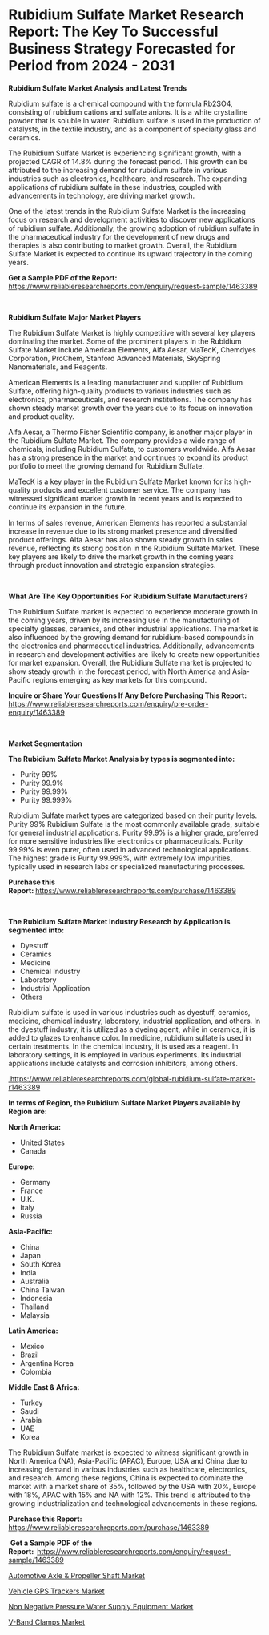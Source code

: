 <p><h1>Rubidium Sulfate Market Research Report: The Key To Successful Business Strategy Forecasted for Period from 2024 - 2031</h1></p><p><strong>Rubidium Sulfate Market Analysis and Latest Trends</strong></p>
<p><p>Rubidium sulfate is a chemical compound with the formula Rb2SO4, consisting of rubidium cations and sulfate anions. It is a white crystalline powder that is soluble in water. Rubidium sulfate is used in the production of catalysts, in the textile industry, and as a component of specialty glass and ceramics.</p><p>The Rubidium Sulfate Market is experiencing significant growth, with a projected CAGR of 14.8% during the forecast period. This growth can be attributed to the increasing demand for rubidium sulfate in various industries such as electronics, healthcare, and research. The expanding applications of rubidium sulfate in these industries, coupled with advancements in technology, are driving market growth.</p><p>One of the latest trends in the Rubidium Sulfate Market is the increasing focus on research and development activities to discover new applications of rubidium sulfate. Additionally, the growing adoption of rubidium sulfate in the pharmaceutical industry for the development of new drugs and therapies is also contributing to market growth. Overall, the Rubidium Sulfate Market is expected to continue its upward trajectory in the coming years.</p></p>
<p><strong>Get a Sample PDF of the Report:&nbsp;</strong> <a href="https://www.reliableresearchreports.com/enquiry/request-sample/1463389">https://www.reliableresearchreports.com/enquiry/request-sample/1463389</a></p>
<p>&nbsp;</p>
<p><strong>Rubidium Sulfate Major Market Players</strong></p>
<p><p>The Rubidium Sulfate Market is highly competitive with several key players dominating the market. Some of the prominent players in the Rubidium Sulfate Market include American Elements, Alfa Aesar, MaTecK, Chemdyes Corporation, ProChem, Stanford Advanced Materials, SkySpring Nanomaterials, and Reagents.</p><p>American Elements is a leading manufacturer and supplier of Rubidium Sulfate, offering high-quality products to various industries such as electronics, pharmaceuticals, and research institutions. The company has shown steady market growth over the years due to its focus on innovation and product quality.</p><p>Alfa Aesar, a Thermo Fisher Scientific company, is another major player in the Rubidium Sulfate Market. The company provides a wide range of chemicals, including Rubidium Sulfate, to customers worldwide. Alfa Aesar has a strong presence in the market and continues to expand its product portfolio to meet the growing demand for Rubidium Sulfate.</p><p>MaTecK is a key player in the Rubidium Sulfate Market known for its high-quality products and excellent customer service. The company has witnessed significant market growth in recent years and is expected to continue its expansion in the future.</p><p>In terms of sales revenue, American Elements has reported a substantial increase in revenue due to its strong market presence and diversified product offerings. Alfa Aesar has also shown steady growth in sales revenue, reflecting its strong position in the Rubidium Sulfate Market. These key players are likely to drive the market growth in the coming years through product innovation and strategic expansion strategies.</p></p>
<p>&nbsp;</p>
<p><strong>What Are The Key Opportunities For Rubidium Sulfate Manufacturers?</strong></p>
<p><p>The Rubidium Sulfate market is expected to experience moderate growth in the coming years, driven by its increasing use in the manufacturing of specialty glasses, ceramics, and other industrial applications. The market is also influenced by the growing demand for rubidium-based compounds in the electronics and pharmaceutical industries. Additionally, advancements in research and development activities are likely to create new opportunities for market expansion. Overall, the Rubidium Sulfate market is projected to show steady growth in the forecast period, with North America and Asia-Pacific regions emerging as key markets for this compound.</p></p>
<p><strong>Inquire or Share Your Questions If Any Before Purchasing This Report:</strong> <a href="https://www.reliableresearchreports.com/enquiry/pre-order-enquiry/1463389">https://www.reliableresearchreports.com/enquiry/pre-order-enquiry/1463389</a></p>
<p>&nbsp;</p>
<p><strong>Market Segmentation</strong></p>
<p><strong>The Rubidium Sulfate Market Analysis by types is segmented into:</strong></p>
<p><ul><li>Purity 99%</li><li>Purity 99.9%</li><li>Purity 99.99%</li><li>Purity 99.999%</li></ul></p>
<p><p>Rubidium Sulfate market types are categorized based on their purity levels. Purity 99% Rubidium Sulfate is the most commonly available grade, suitable for general industrial applications. Purity 99.9% is a higher grade, preferred for more sensitive industries like electronics or pharmaceuticals. Purity 99.99% is even purer, often used in advanced technological applications. The highest grade is Purity 99.999%, with extremely low impurities, typically used in research labs or specialized manufacturing processes.</p></p>
<p><strong>Purchase this Report:&nbsp;</strong><a href="https://www.reliableresearchreports.com/purchase/1463389">https://www.reliableresearchreports.com/purchase/1463389</a></p>
<p>&nbsp;</p>
<p><strong>The Rubidium Sulfate Market Industry Research by Application is segmented into:</strong></p>
<p><ul><li>Dyestuff</li><li>Ceramics</li><li>Medicine</li><li>Chemical Industry</li><li>Laboratory</li><li>Industrial Application</li><li>Others</li></ul></p>
<p><p>Rubidium sulfate is used in various industries such as dyestuff, ceramics, medicine, chemical industry, laboratory, industrial application, and others. In the dyestuff industry, it is utilized as a dyeing agent, while in ceramics, it is added to glazes to enhance color. In medicine, rubidium sulfate is used in certain treatments. In the chemical industry, it is used as a reagent. In laboratory settings, it is employed in various experiments. Its industrial applications include catalysts and corrosion inhibitors, among others.</p></p>
<p><a href="https://www.reliableresearchreports.com/global-rubidium-sulfate-market-r1463389">&nbsp;https://www.reliableresearchreports.com/global-rubidium-sulfate-market-r1463389</a></p>
<p><strong>In terms of Region, the Rubidium Sulfate Market Players available by Region are:</strong></p>
<p>
    <p> <strong> North America: </strong>
        <ul>
            <li>United States</li>
            <li>Canada</li>
        </ul>
        </p> 
    <p> <strong> Europe: </strong>
        <ul>
            <li>Germany</li>
            <li>France</li>
            <li>U.K.</li>
            <li>Italy</li>
            <li>Russia</li>
        </ul>
        </p> 
    <p> <strong> Asia-Pacific: </strong>
        <ul>
            <li>China</li>
            <li>Japan</li>
            <li>South Korea</li>
            <li>India</li>
            <li>Australia</li>
            <li>China Taiwan</li>
            <li>Indonesia</li>
            <li>Thailand</li>
            <li>Malaysia</li>
        </ul>
        </p> 
    <p> <strong> Latin America: </strong>
        <ul>
            <li>Mexico</li>
            <li>Brazil</li>
            <li>Argentina Korea</li>
            <li>Colombia</li>
        </ul>
        </p> 
    <p> <strong> Middle East & Africa: </strong>
        <ul>
            <li>Turkey</li>
            <li>Saudi</li>
            <li>Arabia</li>
            <li>UAE</li>
            <li>Korea</li>
        </ul>
    </p>
    </p>
<p><p>The Rubidium Sulfate market is expected to witness significant growth in North America (NA), Asia-Pacific (APAC), Europe, USA and China due to increasing demand in various industries such as healthcare, electronics, and research. Among these regions, China is expected to dominate the market with a market share of 35%, followed by the USA with 20%, Europe with 18%, APAC with 15% and NA with 12%. This trend is attributed to the growing industrialization and technological advancements in these regions.</p></p>
<p><strong>Purchase this Report: </strong><a href="https://www.reliableresearchreports.com/purchase/1463389">https://www.reliableresearchreports.com/purchase/1463389</a></p>
<p>&nbsp;<strong>Get a Sample PDF of the Report:&nbsp;&nbsp;</strong><a href="https://www.reliableresearchreports.com/enquiry/request-sample/1463389">https://www.reliableresearchreports.com/enquiry/request-sample/1463389</a></p>
<p><strong></strong></p>
<p><p><a href="https://medium.com/@charlesporter2662/navigating-the-global-automotive-axle-propeller-shaft-market-landscape-trends-forecasts-and-2a10e4d726c1">Automotive Axle & Propeller Shaft Market</a></p><p><a href="https://medium.com/@marisolking1/vehicle-gps-trackers-market-industry-trends-and-forecast-for-period-from-2024-to-2031-529f5bae993e">Vehicle GPS Trackers Market</a></p><p><a href="https://github.com/PeterParrish5/Market-Research-Report-List-5/blob/main/non-negative-pressure-water-supply-equipment-market.md">Non Negative Pressure Water Supply Equipment Market</a></p><p><a href="https://github.com/cobainhalbaru1/Market-Research-Report-List-1/blob/main/v-band-clamps-market.md">V-Band Clamps Market</a></p></p>